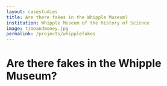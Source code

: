 ```yaml
---
layout: casestudies
title: Are there fakes in the Whipple Museum?
institution: Whipple Museum of the History of Science
image: timeandmoney.jpg
permalink: /projects/whipplefakes
---
```


# Are there fakes in the Whipple Museum?

## 
